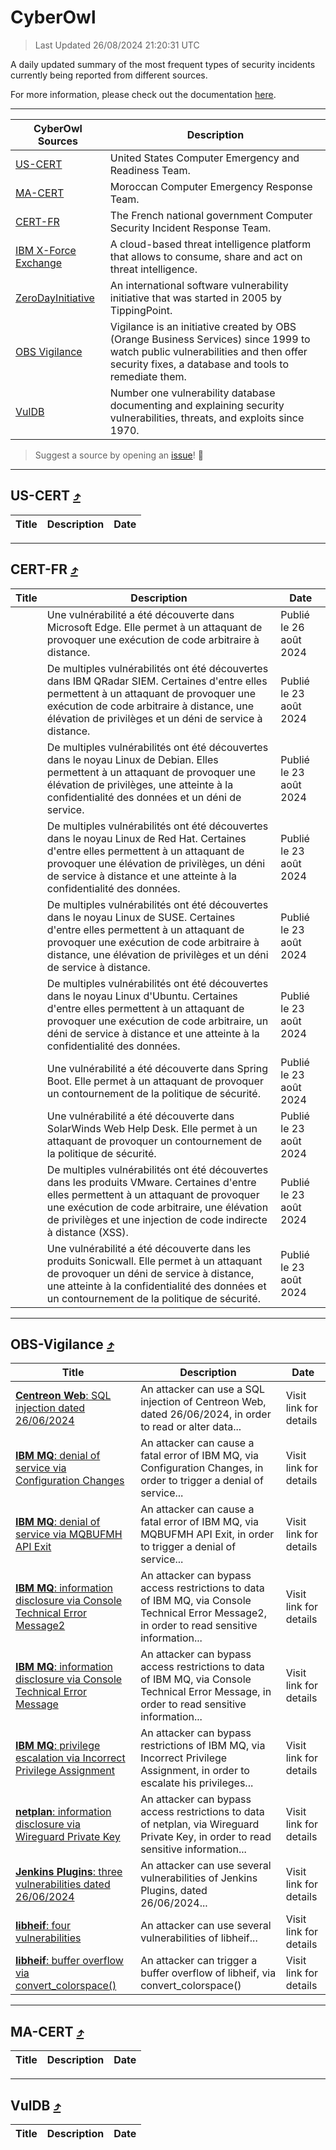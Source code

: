 
 <div id='top'></div>

# CyberOwl

 > Last Updated 26/08/2024 21:20:31 UTC
 
 A daily updated summary of the most frequent types of security incidents currently being reported from different sources.
 
 For more information, please check out the documentation [here](./docs/README.md).
 
 ---
 |CyberOwl Sources|Description|
 |---|---|
 |[US-CERT](#us-cert-arrow_heading_up)|United States Computer Emergency and Readiness Team.|
 |[MA-CERT](#ma-cert-arrow_heading_up)|Moroccan Computer Emergency Response Team.|
 |[CERT-FR](#cert-fr-arrow_heading_up)|The French national government Computer Security Incident Response Team.|
 |[IBM X-Force Exchange](#ibmcloud-arrow_heading_up)|A cloud-based threat intelligence platform that allows to consume, share and act on threat intelligence.|
 |[ZeroDayInitiative](#zerodayinitiative-arrow_heading_up)|An international software vulnerability initiative that was started in 2005 by TippingPoint.|
 |[OBS Vigilance](#obs-vigilance-arrow_heading_up)|Vigilance is an initiative created by OBS (Orange Business Services) since 1999 to watch public vulnerabilities and then offer security fixes, a database and tools to remediate them.|
 |[VulDB](#vuldb-arrow_heading_up)|Number one vulnerability database documenting and explaining security vulnerabilities, threats, and exploits since 1970.|
 
 > Suggest a source by opening an [issue](https://github.com/karimhabush/cyberowl/issues)! :raised_hands:
 ---

## US-CERT [:arrow_heading_up:](#cyberowl)

 |Title|Description|Date|
 |---|---|---|
 
 ---

## CERT-FR [:arrow_heading_up:](#cyberowl)

 |Title|Description|Date|
 |---|---|---|
 |[](https://www.cert.ssi.gouv.fr/avis/CERTFR-2024-AVI-0721/)|Une vulnérabilité a été découverte dans Microsoft Edge. Elle permet à un attaquant de provoquer une exécution de code arbitraire à distance.|Publié le 26 août 2024|
 |[](https://www.cert.ssi.gouv.fr/avis/CERTFR-2024-AVI-0720/)|De multiples vulnérabilités ont été découvertes dans IBM QRadar SIEM. Certaines d'entre elles permettent à un attaquant de provoquer une exécution de code arbitraire à distance, une élévation de privilèges et un déni de service à distance.|Publié le 23 août 2024|
 |[](https://www.cert.ssi.gouv.fr/avis/CERTFR-2024-AVI-0719/)|De multiples vulnérabilités ont été découvertes dans le noyau Linux de Debian. Elles permettent à un attaquant de provoquer une élévation de privilèges, une atteinte à la confidentialité des données et un déni de service.|Publié le 23 août 2024|
 |[](https://www.cert.ssi.gouv.fr/avis/CERTFR-2024-AVI-0718/)|De multiples vulnérabilités ont été découvertes dans le noyau Linux de Red Hat. Certaines d'entre elles permettent à un attaquant de provoquer une élévation de privilèges, un déni de service à distance et une atteinte à la confidentialité des données.|Publié le 23 août 2024|
 |[](https://www.cert.ssi.gouv.fr/avis/CERTFR-2024-AVI-0717/)|De multiples vulnérabilités ont été découvertes dans le noyau Linux de SUSE. Certaines d'entre elles permettent à un attaquant de provoquer une exécution de code arbitraire à distance, une élévation de privilèges et un déni de service à distance.|Publié le 23 août 2024|
 |[](https://www.cert.ssi.gouv.fr/avis/CERTFR-2024-AVI-0716/)|De multiples vulnérabilités ont été découvertes dans le noyau Linux d'Ubuntu. Certaines d'entre elles permettent à un attaquant de provoquer une exécution de code arbitraire, un déni de service à distance et une atteinte à la confidentialité des données.|Publié le 23 août 2024|
 |[](https://www.cert.ssi.gouv.fr/avis/CERTFR-2024-AVI-0715/)|Une vulnérabilité a été découverte dans Spring Boot. Elle permet à un attaquant de provoquer un contournement de la politique de sécurité.|Publié le 23 août 2024|
 |[](https://www.cert.ssi.gouv.fr/avis/CERTFR-2024-AVI-0714/)|Une vulnérabilité a été découverte dans SolarWinds Web Help Desk. Elle permet à un attaquant de provoquer un contournement de la politique de sécurité.|Publié le 23 août 2024|
 |[](https://www.cert.ssi.gouv.fr/avis/CERTFR-2024-AVI-0713/)|De multiples vulnérabilités ont été découvertes dans les produits VMware. Certaines d'entre elles permettent à un attaquant de provoquer une exécution de code arbitraire, une élévation de privilèges et une injection de code indirecte à distance (XSS).|Publié le 23 août 2024|
 |[](https://www.cert.ssi.gouv.fr/avis/CERTFR-2024-AVI-0712/)|Une vulnérabilité a été découverte dans les produits Sonicwall. Elle permet à un attaquant de provoquer un déni de service à distance, une atteinte à la confidentialité des données et un contournement de la politique de sécurité.|Publié le 23 août 2024|
 
 ---

## OBS-Vigilance [:arrow_heading_up:](#cyberowl)

 |Title|Description|Date|
 |---|---|---|
 |[<a href="https://vigilance.fr/vulnerability/Centreon-Web-SQL-injection-dated-26-06-2024-44612" class="noirorange"><b>Centreon Web</b>: SQL injection dated 26/06/2024</a>](https://vigilance.fr/vulnerability/Centreon-Web-SQL-injection-dated-26-06-2024-44612)|An attacker can use a SQL injection of Centreon Web, dated 26/06/2024, in order to read or alter data...|Visit link for details|
 |[<a href="https://vigilance.fr/vulnerability/IBM-MQ-denial-of-service-via-Configuration-Changes-44611" class="noirorange"><b>IBM MQ</b>: denial of service via Configuration Changes</a>](https://vigilance.fr/vulnerability/IBM-MQ-denial-of-service-via-Configuration-Changes-44611)|An attacker can cause a fatal error of IBM MQ, via Configuration Changes, in order to trigger a denial of service...|Visit link for details|
 |[<a href="https://vigilance.fr/vulnerability/IBM-MQ-denial-of-service-via-MQBUFMH-API-Exit-44610" class="noirorange"><b>IBM MQ</b>: denial of service via MQBUFMH API Exit</a>](https://vigilance.fr/vulnerability/IBM-MQ-denial-of-service-via-MQBUFMH-API-Exit-44610)|An attacker can cause a fatal error of IBM MQ, via MQBUFMH API Exit, in order to trigger a denial of service...|Visit link for details|
 |[<a href="https://vigilance.fr/vulnerability/IBM-MQ-information-disclosure-via-Console-Technical-Error-Message2-44609" class="noirorange"><b>IBM MQ</b>: information disclosure via Console Technical Error Message2</a>](https://vigilance.fr/vulnerability/IBM-MQ-information-disclosure-via-Console-Technical-Error-Message2-44609)|An attacker can bypass access restrictions to data of IBM MQ, via Console Technical Error Message2, in order to read sensitive information...|Visit link for details|
 |[<a href="https://vigilance.fr/vulnerability/IBM-MQ-information-disclosure-via-Console-Technical-Error-Message-44608" class="noirorange"><b>IBM MQ</b>: information disclosure via Console Technical Error Message</a>](https://vigilance.fr/vulnerability/IBM-MQ-information-disclosure-via-Console-Technical-Error-Message-44608)|An attacker can bypass access restrictions to data of IBM MQ, via Console Technical Error Message, in order to read sensitive information...|Visit link for details|
 |[<a href="https://vigilance.fr/vulnerability/IBM-MQ-privilege-escalation-via-Incorrect-Privilege-Assignment-44607" class="noirorange"><b>IBM MQ</b>: privilege escalation via Incorrect Privilege Assignment</a>](https://vigilance.fr/vulnerability/IBM-MQ-privilege-escalation-via-Incorrect-Privilege-Assignment-44607)|An attacker can bypass restrictions of IBM MQ, via Incorrect Privilege Assignment, in order to escalate his privileges...|Visit link for details|
 |[<a href="https://vigilance.fr/vulnerability/netplan-information-disclosure-via-Wireguard-Private-Key-44606" class="noirorange"><b>netplan</b>: information disclosure via Wireguard Private Key</a>](https://vigilance.fr/vulnerability/netplan-information-disclosure-via-Wireguard-Private-Key-44606)|An attacker can bypass access restrictions to data of netplan, via Wireguard Private Key, in order to read sensitive information...|Visit link for details|
 |[<a href="https://vigilance.fr/vulnerability/Jenkins-Plugins-three-vulnerabilities-dated-26-06-2024-44604" class="noirorange"><b>Jenkins Plugins</b>: three vulnerabilities dated 26/06/2024</a>](https://vigilance.fr/vulnerability/Jenkins-Plugins-three-vulnerabilities-dated-26-06-2024-44604)|An attacker can use several vulnerabilities of Jenkins Plugins, dated 26/06/2024...|Visit link for details|
 |[<a href="https://vigilance.fr/vulnerability/libheif-four-vulnerabilities-44603" class="noirorange"><b>libheif</b>: four vulnerabilities</a>](https://vigilance.fr/vulnerability/libheif-four-vulnerabilities-44603)|An attacker can use several vulnerabilities of libheif...|Visit link for details|
 |[<a href="https://vigilance.fr/vulnerability/libheif-buffer-overflow-via-convert-colorspace-44602" class="noirorange"><b>libheif</b>: buffer overflow via convert_colorspace()</a>](https://vigilance.fr/vulnerability/libheif-buffer-overflow-via-convert-colorspace-44602)|An attacker can trigger a buffer overflow of libheif, via convert_colorspace()|Visit link for details|
 
 ---

## MA-CERT [:arrow_heading_up:](#cyberowl)

 |Title|Description|Date|
 |---|---|---|
 
 ---

## VulDB [:arrow_heading_up:](#cyberowl)

 |Title|Description|Date|
 |---|---|---|
 